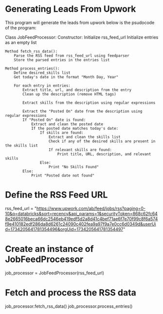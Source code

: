 # Generating Leads From Upwork 

This program will generate the leads from upwork below is the psudocode of the program: 

Class JobFeedProcessor:
    Constructor:
        Initialize rss_feed_url
        Initialize entries as an empty list

    Method fetch_rss_data():
        Parse the RSS feed from rss_feed_url using feedparser
        Store the parsed entries in the entries list

    Method process_entries():
        Define desired_skills list
        Get today's date in the format "Month Day, Year"

        For each entry in entries:
            Extract title, url, and description from the entry
            Clean up the description (remove HTML tags)

            Extract skills from the description using regular expressions

            Extract the "Posted On" date from the description using regular expressions
            If "Posted On" date is found:
                Extract and clean the posted date
                If the posted date matches today's date:
                    If skills are found:
                        Extract and clean the skills list
                        Check if any of the desired skills are present in the skills list
                        If relevant skills are found:
                            Print title, URL, description, and relevant skills
                    Else:
                        Print "No Skills Found"
            Else:
                Print "Posted date not found"

# Define the RSS Feed URL
rss_feed_url = "https://www.upwork.com/ab/feed/jobs/rss?paging=0-10&q=databricks&sort=recency&api_params=1&securityToken=868c62fc648e2665016beca66dc2546eb419edf5d2a8d41c4bef71ae6f7e70f99c8f6a574f9e410182edf286da8d6261c24090c402fea9a97f9a7e0cc6d0349d&userUid=1734205641781354496&orgUid=1734205641781354497"

# Create an instance of JobFeedProcessor
job_processor = JobFeedProcessor(rss_feed_url)

# Fetch and process the RSS data
job_processor.fetch_rss_data()
job_processor.process_entries()

